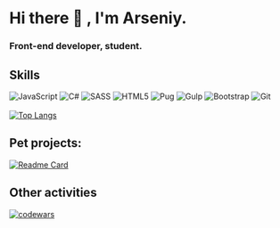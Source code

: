# Hi there 👋 , I'm Arseniy. 
### Front-end developer, student.
## Skills
![JavaScript](https://img.shields.io/badge/javascript-%23323330.svg?style=for-the-badge&logo=javascript&logoColor=%23F7DF1E) 
![C#](https://img.shields.io/badge/c%23-%23239120.svg?style=for-the-badge&logo=c-sharp&logoColor=white)
![SASS](https://img.shields.io/badge/SASS-hotpink.svg?style=for-the-badge&logo=SASS&logoColor=white)
![HTML5](https://img.shields.io/badge/html5-%23E34F26.svg?style=for-the-badge&logo=html5&logoColor=white)
![Pug](https://img.shields.io/badge/Pug-FFF?style=for-the-badge&logo=pug&logoColor=A86454)
![Gulp](https://img.shields.io/badge/GULP-%23CF4647.svg?style=for-the-badge&logo=gulp&logoColor=white)
![Bootstrap](https://img.shields.io/badge/bootstrap-%23563D7C.svg?style=for-the-badge&logo=bootstrap&logoColor=white)
![Git](https://img.shields.io/badge/git-%23F05033.svg?style=for-the-badge&logo=git&logoColor=white)
<br />
<br />
[![Top Langs](https://github-readme-stats.vercel.app/api/top-langs/?username=brvjeo&layout=compact&langs_count=7)](https://github.com/anuraghazra/github-readme-stats)
<br />
## Pet projects:
[![Readme Card](https://github-readme-stats.vercel.app/api/pin/?username=brvjeo&repo=barcodery)](https://github.com/brvjeo/barcodery.git)
<br />
## Other activities
[![codewars](https://www.codewars.com/users/brvjeo/badges/large)](https://www.codewars.com/users/brvjeo)



